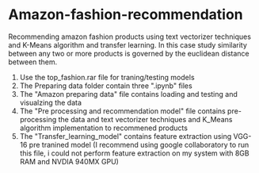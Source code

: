 # Amazon-fashion-recommendation
Recommending amazon fashion products using text vectorizer techniques and K-Means algorithm and transfer learning. In this case study similarity between any two or more products is governed by the euclidean distance between them.

1. Use the top_fashion.rar file for traning/testing models
2. The Preparing data folder contain three ".ipynb" files
3. The "Amazon preparing data" file contains loading and testing and visualzing the data
4. The "Pre processing and recommendation model" file contains pre-processing the data and  text vectorizer techniques and K_Means algorithm implementation to recommened products
5. The "Transfer_learning_model" contains feature extraction using VGG-16 pre tranined model (I recommend using google collaboratory to run this file, i could not perform feature extraction on my system with 8GB RAM and NVDIA 940MX GPU)
  
